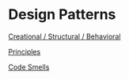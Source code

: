 # Design Patterns

[Creational / Structural / Behavioral](Design%20Patterns/Creational%20Structural%20Behavioral.md)

[Principles](Design%20Patterns/Principles.md)

[Code Smells](Design%20Patterns/Code%20Smells.md)
